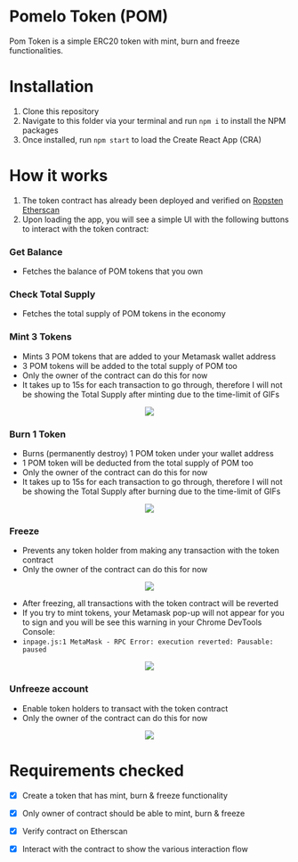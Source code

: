 # Pomelo Token (POM)

Pom Token is a simple ERC20 token with mint, burn and freeze functionalities.

# Installation

1. Clone this repository
2. Navigate to this folder via your terminal and run ```npm i``` to install the NPM packages
3. Once installed, run `npm start` to load the Create React App (CRA)

#  How it works

1. The token contract has already been deployed and verified on [Ropsten Etherscan](https://ropsten.etherscan.io/address/0x13119b3c54f632ebe515e3cD409383cFeC1ef188)
2. Upon loading the app, you will see a simple UI with the following buttons to interact with the token contract:

### Get Balance
- Fetches the balance of POM tokens that you own

### Check Total Supply
- Fetches the total supply of POM tokens in the economy

### Mint 3 Tokens
- Mints 3 POM tokens that are added to your Metamask wallet address
- 3 POM tokens will be added to the total supply of POM too
- Only the owner of the contract can do this for now
-  It takes up to 15s for each transaction to go through, therefore I will not be showing the Total Supply after minting due to the time-limit of GIFs

<div align="center">
  <img src="https://user-images.githubusercontent.com/90031266/168688327-c2692c89-0216-4ad8-be9a-8c718dde0f03.gif" />
</div>

### Burn 1 Token
- Burns (permanently destroy) 1 POM token under your wallet address
- 1 POM token will be deducted from the total supply of POM too
- Only the owner of the contract can do this for now
-  It takes up to 15s for each transaction to go through, therefore I will not be showing the Total Supply after burning due to the time-limit of GIFs

<div align="center">
  <img src="https://user-images.githubusercontent.com/90031266/168697396-1a8b6c67-2893-4e8a-8bf9-aa350237e3a1.gif" />
</div>

### Freeze
- Prevents any token holder from making any transaction with the token contract
- Only the owner of the contract can do this for now

<div align="center">
  <img src="https://user-images.githubusercontent.com/90031266/168697405-4f79a1eb-a348-437f-9ed1-30d0196abdf5.gif" />
</div>

- After freezing, all transactions with the token contract will be reverted
- If you try to mint tokens, your Metamask pop-up will not appear for you to sign and you will be see this warning in your Chrome DevTools Console:
- ```inpage.js:1 MetaMask - RPC Error: execution reverted: Pausable: paused```

<div align="center">
  <img src="Screenshot 2022-05-17 at 7 46 49 AM" src="https://user-images.githubusercontent.com/90031266/168699931-32d11cb6-210a-4f26-ab4c-4c141ce6d074.png" />
</div>

### Unfreeze account
- Enable token holders to transact with the token contract
- Only the owner of the contract can do this for now

<div align="center">
  <img src="https://user-images.githubusercontent.com/90031266/168697510-2d890157-937f-4cc6-af4e-af58321c1a22.gif" />
</div>

# Requirements checked
- [x] Create a token that has mint, burn & freeze functionality
- [x] Only owner of contract should be able to mint, burn & freeze
- [x] Verify contract on Etherscan
- [x] Interact with the contract to show the various interaction flow



